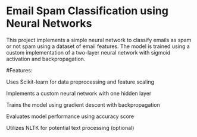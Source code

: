# Email Spam Classification using Neural Networks


This project implements a simple neural network to classify emails as spam or not spam using a dataset of email features. The model is trained using a custom implementation of a two-layer neural network with sigmoid activation and backpropagation.


#Features:

Uses Scikit-learn for data preprocessing and feature scaling

Implements a custom neural network with one hidden layer

Trains the model using gradient descent with backpropagation

Evaluates model performance using accuracy score

Utilizes NLTK for potential text processing (optional)
